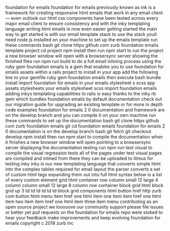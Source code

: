 foundation for emails foundation for emails previously known as ink is a framework for creating responsive html emails that work in any email client — even outlook our html css components have been tested across every major email client to ensure consistency and with the inky templating language writing html emails is now even easier getting started the main way to get started is with our email template stack to use the stack youll need node js installed on your machine to set up the emails template run these commands bash git clone https github com zurb foundation emails template project cd project npm install then run npm start to run the project a new browser window will open with a browsersync server showing the finished files run npm run build to do a full email inlining process using the ruby gem foundation emails is a gem that enables you to use foundation for emails assets within a rails project to install in your app add the following line to your gemfile ruby gem foundation emails then execute bash bundle install import foundation for emails in your emails stylesheet s scss app assets stylesheets your emails stylesheet scss import foundation emails adding inkys templating capabilities to rails is easy thanks to the inky rb gem which bundles foundation emails by default documentation check out our migration guide for upgrading an existing template or for more in depth code examples foundation for emails 2 0 documentation and framework are on the develop branch and you can compile it on your own machine run these commands to set up the documentation bash git clone https github com zurb foundation emails git cd foundation emails foundation for emails 2 0 documentation is on the develop branch bash git fetch git checkout develop npm install then run npm start to compile the documentation when it finishes a new browser window will open pointing to a browsersync server displaying the documentation testing run npm run test visual to compile the visual regression tests all of the pages under test visual pages are compiled and inlined from there they can be uploaded to litmus for testing inky inky is our new templating language that converts simple html into the complex tables required for email layout the parser converts a set of custom html tags expanding them out into full html syntax below is a list of every custom element grid html container row column small 12 large 4 column column small 12 large 8 column row container block grid html block grid up 3 td td td td td td block grid components html button href http zurb com button html menu item href one html item one item item href one html item two item item href one html item three item menu contributing as an open source project we looooove our community support please file issues or better yet pull requests on the foundation for emails repo were stoked to hear your feedback make improvements and keep evolving foundation for emails copyright c 2018 zurb inc